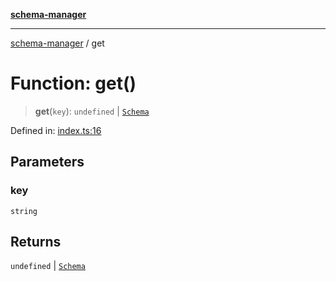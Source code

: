 [**schema-manager**](../README.md)

***

[schema-manager](../README.md) / get

# Function: get()

> **get**(`key`): `undefined` \| [`Schema`](../interfaces/Schema.md)

Defined in: [index.ts:16](https://github.com/data7expressions/schema-manager/blob/bff57ca616457cd11ff12a858d17453072d5f663/src/lib/index.ts#L16)

## Parameters

### key

`string`

## Returns

`undefined` \| [`Schema`](../interfaces/Schema.md)
